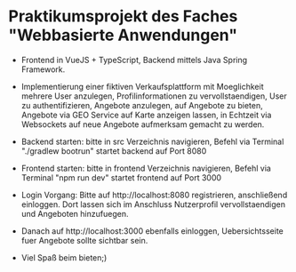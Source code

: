 # Praktikumsprojekt des Faches "Webbasierte Anwendungen"
* Frontend in VueJS + TypeScript, Backend mittels Java Spring Framework.

* Implementierung einer fiktiven Verkaufsplattform mit Moeglichkeit mehrere User anzulegen, Profilinformationen zu vervollstaendigen, User zu authentifizieren, Angebote anzulegen, auf Angebote zu bieten, Angebote via GEO Service auf Karte anzeigen lassen, in Echtzeit via Websockets auf neue Angebote aufmerksam gemacht zu werden.

* Backend starten: bitte in src Verzeichnis navigieren, Befehl via Terminal "./gradlew bootrun" startet backend auf Port 8080
* Frontend starten: bitte in frontend Verzeichnis navigieren, Befehl via Terminal  "npm run dev" startet frontend auf Port 3000 

* Login Vorgang: Bitte auf http://localhost:8080 registrieren, anschließend einloggen. Dort lassen sich im Anschluss Nutzerprofil vervollstaendigen und Angeboten hinzufuegen.
* Danach auf http://localhost:3000 ebenfalls einloggen, Uebersichtsseite fuer Angebote sollte sichtbar sein. 

* Viel Spaß beim bieten;)
